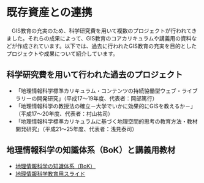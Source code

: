 # 既存資産との連携
　GIS教育の充実のため、科学研究費を用いて複数のプロジェクトが行われてきました。それらの成果によって、GIS教育のコアカリキュラムや講義用の資料などが作成されています。以下では、過去に行われたGIS教育の充実を目的としたプロジェクトや成果について紹介しています。

## 科学研究費を用いて行われた過去のプロジェクト
- 「地理情報科学標準カリキュラム・コンテンツの持続協働型ウェブ・ライブラリーの開発研究」（平成17～19年度、代表者：岡部篤行）
- 「地理情報科学の教授法の確立－大学でいかに効果的にGISを教えるか－」（平成17～20年度、代表者：村山祐司）
- 「地理情報科学標準カリキュラムに基づく地理空間的思考の教育方法・教材開発研究」（平成21～25年度、代表者：浅見泰司）

## 地理情報科学の知識体系（BoK）と講義用教材

- [地理情報科学の知識体系（BoK）](http://curricula.csis.u-tokyo.ac.jp/index.html)
- [地理情報科学教育用スライド](http://curricula.csis.u-tokyo.ac.jp/slide/)
